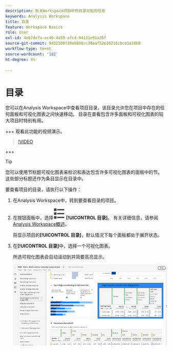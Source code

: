 ```yaml
---
description: 有关Workspace项目中的目录功能的信息
keywords: Analysis Workspace
title: 目录
feature: Workspace Basics
role: User
exl-id: 4eb7de7a-ec40-4a59-afc4-94131e91a35f
source-git-commit: 9d32100f28e8806cc30aaf52e30216cbce1a38b0
workflow-type: tm+mt
source-wordcount: '182'
ht-degree: 4%

---
```


# 目录

您可以在Analysis Workspace中查看项目目录，该目录允许您在项目中存在的任何面板和可视化图表之间快速移动。 目录在查看包含许多面板和可视化图表的较大项目时特别有用。

+++ 观看此功能的视频演示。

>[!VIDEO](https://video.tv.adobe.com/v/26990/?learn=on)

+++

>[!TIP]
>
>您可以使用节标题可视化图表来标识和表达包含许多可视化图表的面板中的节。 这些部分标题还作为条目显示在目录中。
>


要查看项目的目录，请执行以下操作：

1. 在Analysis Workspace中，转到要查看目录的项目。

1. 在按钮面板中，选择![视图列表](/help/assets/icons/ViewList.svg) **[!UICONTROL 目录]**。 有关详细信息，请参阅[Analysis Workspace概述](/help/analysis-workspace/home.md)。<br/>

   将显示项目的&#x200B;**[!UICONTROL 目录]**，默认情况下每个面板都处于展开状态。

1. 在&#x200B;**[!UICONTROL 目录]**&#x200B;中，选择一个可视化图表。<br/>

   所选可视化图表会自动滚动到并简要高亮显示。

   ![目录突出显示](assets/toc-highlighted.png)
